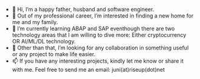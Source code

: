 - 👋 Hi, I’m a happy father, husband and software engineer.
- 👀 Out of my professional career, I’m interested in finding a new home for me and my family.
- 🌱 I’m currently learning ABAP and SAP eventhough there are two technology areas that I am willing to dive more: Either cryptocurrency OR AI/ML/DL technology.
- 💞️ Other than that, I’m looking for any collaboration in something useful or any project to make life easier.
- 📫 If you have any interesting projects, kindly let me know or share it with me. Feel free to send me an email: juni(at)riseup(dot)net

<!---
jwongso/jwongso is a happy father, husband and software engineer. He's (always) looking for new challenges and achievements.
--->
